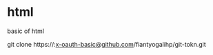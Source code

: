# html
basic of html

git clone https://<TOKEN>:x-oauth-basic@github.com/fiantyogalihp/git-tokn.git
